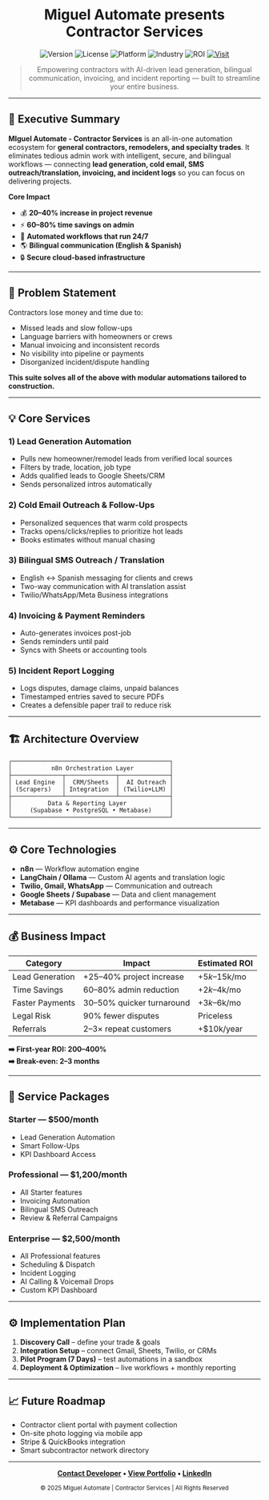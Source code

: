 <div align="center">

# Miguel Automate presents Contractor Services

![Version](https://img.shields.io/badge/version-1.0--release-orange)
![License](https://img.shields.io/badge/license-Proprietary-red)
![Platform](https://img.shields.io/badge/Automation-n8n%20%2B%20LLM-brightgreen)
![Industry](https://img.shields.io/badge/Industry-Construction-blue)
![ROI](https://img.shields.io/badge/ROI-200--400%25-success.svg)
[![Visit](https://img.shields.io/badge/Visit-miguelautomate.com-black)](https://miguelautomate.com)

> Empowering contractors with AI-driven lead generation, bilingual communication, invoicing, and incident reporting — built to streamline your entire business.

</div>

---

## 🚀 Executive Summary

**MIguel Automate - Contractor Services** is an all-in-one automation ecosystem for **general contractors, remodelers, and specialty trades**. It eliminates tedious admin work with intelligent, secure, and bilingual workflows — connecting **lead generation, cold email, SMS outreach/translation, invoicing, and incident logs** so you can focus on delivering projects.

**Core Impact**
- 💰 **20–40% increase in project revenue**
- ⚡ **60–80% time savings on admin**
- 🔁 **Automated workflows that run 24/7**
- 🌎 **Bilingual communication (English & Spanish)**
- 🔒 **Secure cloud-based infrastructure**

---

## 🎯 Problem Statement

Contractors lose money and time due to:
- Missed leads and slow follow-ups  
- Language barriers with homeowners or crews  
- Manual invoicing and inconsistent records  
- No visibility into pipeline or payments  
- Disorganized incident/dispute handling

**This suite solves all of the above with modular automations tailored to construction.**

---

## 💡 Core Services

### 1) Lead Generation Automation
- Pulls new homeowner/remodel leads from verified local sources  
- Filters by trade, location, job type  
- Adds qualified leads to Google Sheets/CRM  
- Sends personalized intros automatically

### 2) Cold Email Outreach & Follow-Ups
- Personalized sequences that warm cold prospects  
- Tracks opens/clicks/replies to prioritize hot leads  
- Books estimates without manual chasing

### 3) Bilingual SMS Outreach / Translation
- English ↔ Spanish messaging for clients and crews  
- Two-way communication with AI translation assist  
- Twilio/WhatsApp/Meta Business integrations

### 4) Invoicing & Payment Reminders
- Auto-generates invoices post-job  
- Sends reminders until paid  
- Syncs with Sheets or accounting tools

### 5) Incident Report Logging
- Logs disputes, damage claims, unpaid balances  
- Timestamped entries saved to secure PDFs  
- Creates a defensible paper trail to reduce risk

---

## 🏗️ Architecture Overview

    ┌────────────────────────────────────────────┐
    │           n8n Orchestration Layer          │
    ├──────────────┬──────────────┬──────────────┤
    │ Lead Engine  │  CRM/Sheets  │  AI Outreach │
    │ (Scrapers)   │ Integration  │ (Twilio+LLM) │
    ├──────────────┴──────────────┴──────────────┤
    │          Data & Reporting Layer            │
    │     (Supabase • PostgreSQL • Metabase)     │
    └────────────────────────────────────────────┘

---

## ⚙️ Core Technologies

- **n8n** — Workflow automation engine  
- **LangChain / Ollama** — Custom AI agents and translation logic  
- **Twilio, Gmail, WhatsApp** — Communication and outreach  
- **Google Sheets / Supabase** — Data and client management  
- **Metabase** — KPI dashboards and performance visualization  

---

## 💰 Business Impact

| Category        | Impact                     | Estimated ROI   |
|-----------------|----------------------------|-----------------|
| Lead Generation | +25–40% project increase   | +$5k–$15k/mo    |
| Time Savings    | 60–80% admin reduction     | +$2k–$4k/mo     |
| Faster Payments | 30–50% quicker turnaround  | +$3k–$6k/mo     |
| Legal Risk      | 90% fewer disputes         | Priceless       |
| Referrals       | 2–3× repeat customers      | +$10k/year      |

**➡️ First-year ROI: 200–400%**  
**➡️ Break-even: 2–3 months**

---

## 💼 Service Packages

### Starter — $500/month
- Lead Generation Automation  
- Smart Follow-Ups  
- KPI Dashboard Access

### Professional — $1,200/month
- All Starter features  
- Invoicing Automation  
- Bilingual SMS Outreach  
- Review & Referral Campaigns

### Enterprise — $2,500/month
- All Professional features  
- Scheduling & Dispatch  
- Incident Logging  
- AI Calling & Voicemail Drops  
- Custom KPI Dashboard

---

## ⚙️ Implementation Plan

1. **Discovery Call** – define your trade & goals  
2. **Integration Setup** – connect Gmail, Sheets, Twilio, or CRMs  
3. **Pilot Program (7 Days)** – test automations in a sandbox  
4. **Deployment & Optimization** – live workflows + monthly reporting

---

## 📈 Future Roadmap

- Contractor client portal with payment collection  
- On-site photo logging via mobile app  
- Stripe & QuickBooks integration  
- Smart subcontractor network directory

---

<div align="center">

**[Contact Developer](https://miguelautomate.com) • [View Portfolio](https://miguelautomate.com) • [LinkedIn](https://www.linkedin.com/in/miguel-0campo/)**

</div>

<div align="center">
<small>© 2025 MIguel Automate | Contractor Services | All Rights Reserved</small>
</div>
